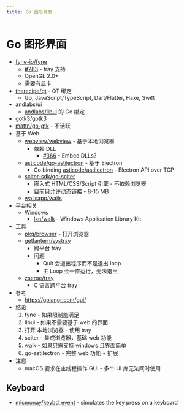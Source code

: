 ```yaml
---
title: Go 图形界面
---
```


# Go 图形界面

- [fyne-io/fyne](https://github.com/fyne-io/fyne)
  - [#283](https://github.com/fyne-io/fyne/issues/283) - tray 支持
  - OpenGL 2.0+
  - 需要有显卡
- [therecipe/qt](https://github.com/therecipe/qt) - QT 绑定
  - Go, JavaScript/TypeScript, Dart/Flutter, Haxe, Swift
- [andlabs/ui](https://github.com/andlabs/ui)
  - [andlabs/libui](https://github.com/andlabs/libui) 的 Go 绑定
- [gotk3/gotk3](https://github.com/gotk3/gotk3)
- [mattn/go-gtk](https://github.com/mattn/go-gtk) - 不活跃
- 基于 Web
  - [webview/webview](https://github.com/webview/webview) - 基于本地浏览器
    - 依赖 DLL
      - [#366](https://github.com/webview/webview/issues/366) - Embed DLLs?
  - [asticode/go-astilectron](https://github.com/asticode/go-astilectron) - 基于 Electron
    - Go binding [asticode/astilectron](https://github.com/asticode/astilectron) - Electron API over TCP
  - [sciter-sdk/go-sciter](https://github.com/sciter-sdk/go-sciter)
    - 嵌入式 HTML/CSS/Script 引擎 - 不依赖浏览器
    - 目前只允许动态链接 - 8-15 MB
  - [wailsapp/wails](https://github.com/wailsapp/wails)
- 平台相关
  - Windows
    - [lxn/walk](https://github.com/lxn/walk) - Windows Application Library Kit
- 工具
  - [pkg/browser](https://github.com/pkg/browser) - 打开浏览器
  - [getlantern/systray](https://github.com/getlantern/systray)
    - 跨平台 tray
    - 问题
      - Quit 会退出程序而不是退出 loop
      - 主 Loop 会一直运行，无法退出
  - [zserge/tray](https://github.com/zserge/tray)
    - C 语言跨平台 tray
- 参考
  - https://golangr.com/gui/
- 结论
  1. fyne - 如果限制能满足
  2. libui - 如果不需要基于 web 的界面
  3. 打开 本地浏览器 - 使用 tray
  4. sciter - 集成浏览器，基础 web 功能
  5. walk - 如果只需支持 windows 且界面简单
  6. go-astilectron - 完整 web 功能 + 扩展
- 注意
  - macOS 要求在主线程操作 GUI - 多个 UI 库无法同时使用

## Keyboard

- [micmonay/keybd_event](https://github.com/micmonay/keybd_event) - simulates the key press on a keyboard
